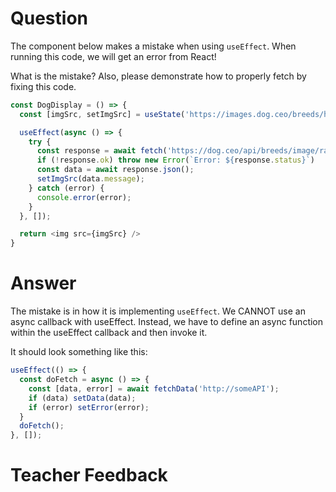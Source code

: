 # Question

The component below makes a mistake when using `useEffect`. When running this code, we will get an error from React! 

What is the mistake? Also, please demonstrate how to properly fetch by fixing this code.

```js
const DogDisplay = () => {
  const [imgSrc, setImgSrc] = useState('https://images.dog.ceo/breeds/hound-english/n02089973_612.jpg');

  useEffect(async () => {
    try {
      const response = await fetch('https://dog.ceo/api/breeds/image/random');
      if (!response.ok) throw new Error(`Error: ${response.status}`)
      const data = await response.json();
      setImgSrc(data.message);
    } catch (error) {
      console.error(error);
    }
  }, []);

  return <img src={imgSrc} />
}
```

# Answer
The mistake is in how it is implementing `useEffect`. We CANNOT use an async callback with useEffect. Instead, we have to define an async function within the useEffect callback and then invoke it.

It should look something like this: 
```js
useEffect(() => {
  const doFetch = async () => {
    const [data, error] = await fetchData('http://someAPI');
    if (data) setData(data);
    if (error) setError(error);
  }
  doFetch();
}, []); 
```

# Teacher Feedback
